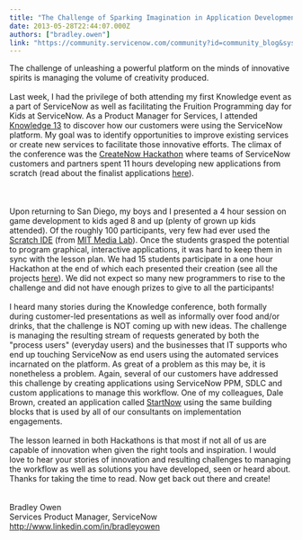 ```yaml
---
title: "The Challenge of Sparking Imagination in Application Development"
date: 2013-05-28T22:44:07.000Z
authors: ["bradley.owen"]
link: "https://community.servicenow.com/community?id=community_blog&sys_id=f16dea29dbd0dbc01dcaf3231f961994"
---
```

<p>The challenge of unleashing a powerful platform on the minds of innovative spirits is managing the volume of creativity produced.<br/><br/>Last week, I had the privilege of both attending my first Knowledge event as a part of ServiceNow as well as facilitating the Fruition Programming day for Kids at ServiceNow. As a Product Manager for Services, I attended <a title="k-external-small" class="jive-link-external-small" href="http://knowledge.servicenow.com" rel="nofollow" target="_blank">Knowledge 13</a> to discover how our customers were using the ServiceNow platform. My goal was to identify opportunities to improve existing services or create new services to facilitate those innovative efforts. The climax of the conference was the <a title="k-external-small" class="jive-link-external-small" href="http://community.servicenow.com/blog/allanleinwand/createnow-k13-first-ever-servicenow-hackathon" rel="nofollow" target="_blank">CreateNow Hackathon</a> where teams of ServiceNow customers and partners spent 11 hours developing new applications from scratch (read about the finalist applications <a title="k-external-small" class="jive-link-external-small" href="http://community.servicenow.com/blog/allanleinwand/createnow-hackathon-we-have-4-finalists" rel="nofollow" target="_blank">here</a>). <br/><br/><br/><br/>Upon returning to San Diego, my boys and I presented a 4 hour session on game development to kids aged 8 and up (plenty of grown up kids attended). Of the roughly 100 participants, very few had ever used the <a title="k-external-small" class="jive-link-external-small" href="http://scratch.mit.edu" rel="nofollow" target="_blank">Scratch IDE</a> (from <a title="k-external-small" class="jive-link-external-small" href="http://www.media.mit.edu" rel="nofollow" target="_blank">MIT Media Lab</a>). Once the students grasped the potential to program graphical, interactive applications, it was hard to keep them in sync with the lesson plan. We had 15 students participate in a one hour Hackathon at the end of which each presented their creation (see all the projects <a title="k-external-small" class="jive-link-external-small" href="http://scratch.mit.edu/studios/207836/" rel="nofollow" target="_blank">here</a>). We did not expect so many new programmers to rise to the challenge and did not have enough prizes to give to all the participants!<br/><br/>I heard many stories during the Knowledge conference, both formally during customer-led presentations as well as informally over food and/or drinks, that the challenge is NOT coming up with new ideas. The challenge is managing the resulting stream of requests generated by both the "process users" (everyday users) and the businesses that IT supports who end up touching ServiceNow as end users using the automated services incarnated on the platform. As great of a problem as this may be, it is nonetheless a problem. Again, several of our customers have addressed this challenge by creating applications using ServiceNow PPM, SDLC and custom applications to manage this workflow. One of my colleagues, Dale Brown, created an application called <a title="k-external-small" class="jive-link-external-small" href="http://community.servicenow.com/blog/dalebrown/servicenow-implementation-methodology-startnow" rel="nofollow" target="_blank">StartNow</a> using the same building blocks that is used by all of our consultants on implementation engagements. <br/><br/>The lesson learned in both Hackathons is that most if not all of us are capable of innovation when given the right tools and inspiration. I would love to hear your stories of innovation and resulting challenges to managing the workflow as well as solutions you have developed, seen or heard about. Thanks for taking the time to read. Now get back out there and create!<br/><br/><br/>Bradley Owen<br/>Services Product Manager, ServiceNow<br/><a title="k-external-small" class="jive-link-external-small" href="http://www.linkedin.com/in/bradleyowen" rel="nofollow" target="_blank">http://www.linkedin.com/in/bradleyowen</a></p>